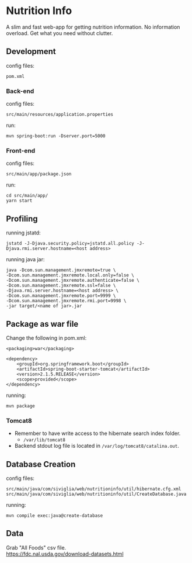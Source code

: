 # Nutrition Info
A slim and fast web-app for getting nutrition information. No information overload. Get what you need without clutter.

## Development

config files:
```
pom.xml
```

### Back-end

config files:
```
src/main/resources/application.properties 
```

run:
```
mvn spring-boot:run -Dserver.port=5000
```

### Front-end

config files:
```
src/main/app/package.json
```

run:
```
cd src/main/app/
yarn start
```

## Profiling
running jstatd:
```
jstatd -J-Djava.security.policy=jstatd.all.policy -J-Djava.rmi.server.hostname=<host address>
```

running java jar:
```
java -Dcom.sun.management.jmxremote=true \
-Dcom.sun.management.jmxremote.local.only=false \
-Dcom.sun.management.jmxremote.authenticate=false \
-Dcom.sun.management.jmxremote.ssl=false \
-Djava.rmi.server.hostname=<host address> \
-Dcom.sun.management.jmxremote.port=9999 \
-Dcom.sun.management.jmxremote.rmi.port=9998 \
-jar target/<name of jar>.jar
```

## Package as war file
  
Change the following in pom.xml:

```
<packaging>war</packaging>
```
``` 
<dependency>
    <groupId>org.springframework.boot</groupId>
    <artifactId>spring-boot-starter-tomcat</artifactId>
    <version>2.1.5.RELEASE</version>
    <scope>provided</scope>
</dependency>
```

running:
```
mvn package
```
### Tomcat8
  * Remember to have write access to the hibernate search index folder.
    * `/var/lib/tomcat8`
  * Backend stdout log file is located in `/var/log/tomcat8/catalina.out`.

## Database Creation
config files: 
```
src/main/java/com/siviglia/web/nutritioninfo/util/hibernate.cfg.xml
src/main/java/com/siviglia/web/nutritioninfo/util/CreateDatabase.java 
```

running:
```
mvn compile exec:java@create-database
```

## Data
Grab "All Foods" csv file.  
<https://fdc.nal.usda.gov/download-datasets.html>

